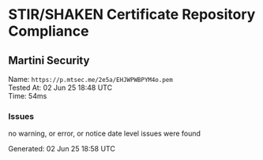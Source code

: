 # STIR/SHAKEN Certificate Repository Compliance

## Martini Security

Name: `https://p.mtsec.me/2e5a/EHJWPWBPYM4o.pem`\
Tested At: 02 Jun 25 18:48 UTC\
Time: 54ms

### Issues

no warning, or error, or notice date level issues were found

Generated: 02 Jun 25 18:58 UTC